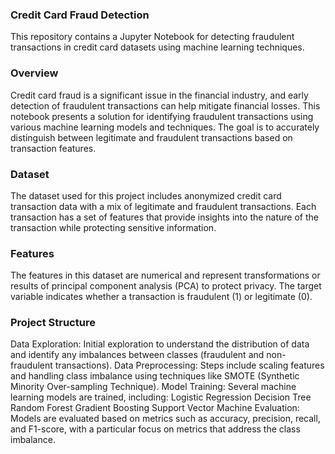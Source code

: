 ### Credit Card Fraud Detection
This repository contains a Jupyter Notebook for detecting fraudulent transactions in credit card datasets using machine learning techniques.

### Overview
Credit card fraud is a significant issue in the financial industry, and early detection of fraudulent transactions can help mitigate financial losses. This notebook presents a solution for identifying fraudulent transactions using various machine learning models and techniques. The goal is to accurately distinguish between legitimate and fraudulent transactions based on transaction features.

### Dataset
The dataset used for this project includes anonymized credit card transaction data with a mix of legitimate and fraudulent transactions. Each transaction has a set of features that provide insights into the nature of the transaction while protecting sensitive information.

### Features
The features in this dataset are numerical and represent transformations or results of principal component analysis (PCA) to protect privacy. The target variable indicates whether a transaction is fraudulent (1) or legitimate (0).

### Project Structure

Data Exploration: Initial exploration to understand the distribution of data and identify any imbalances between classes (fraudulent and non-fraudulent transactions).
Data Preprocessing: Steps include scaling features and handling class imbalance using techniques like SMOTE (Synthetic Minority Over-sampling Technique).
Model Training: Several machine learning models are trained, including:
Logistic Regression
Decision Tree
Random Forest
Gradient Boosting
Support Vector Machine
Evaluation: Models are evaluated based on metrics such as accuracy, precision, recall, and F1-score, with a particular focus on metrics that address the class imbalance.
